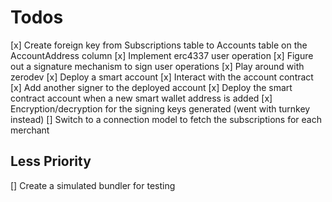 # Todos

[x] Create foreign key from Subscriptions table to Accounts table on the AccountAddress column
[x] Implement erc4337 user operation
[x] Figure out a signature mechanism to sign user operations 
[x] Play around with zerodev
    [x] Deploy a smart account
    [x] Interact with the account contract
    [x] Add another signer to the deployed account
    [x] Deploy the smart contract account when a new smart wallet address is added
[x] Encryption/decryption for the signing keys generated (went with turnkey instead)
[] Switch to a connection model to fetch the subscriptions for each merchant
## Less Priority

[] Create a simulated bundler for testing
